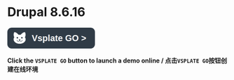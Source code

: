 # Drupal 8.6.16

<a href="https://www.vsplate.com/?docker-compose=https://github.com/vsplate/dcenvs/drupal/8.6.16"><img alt="VSPLATE GO" src="https://raw.githubusercontent.com/vsplate/images/master/vsgo_btn.png" width="200px"></a>

**Click the `VSPLATE GO` button to launch a demo online / 点击`VSPLATE GO`按钮创建在线环境**